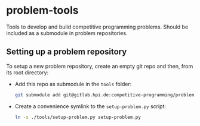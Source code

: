# problem-tools

Tools to develop and build competitive programming problems.
Should be included as a submodule in problem repositories.

## Setting up a problem repository

To setup a new problem repository, create an empty git repo and then, from its root directory:

 * Add this repo as submodule in the `tools` folder:
   ```bash
   git submodule add git@gitlab.hpi.de:competitive-programming/problem-tools.git tools
   ```
 * Create a convenience symlink to the `setup-problem.py` script:
   ```bash
   ln -s ./tools/setup-problem.py setup-problem.py
   ```

